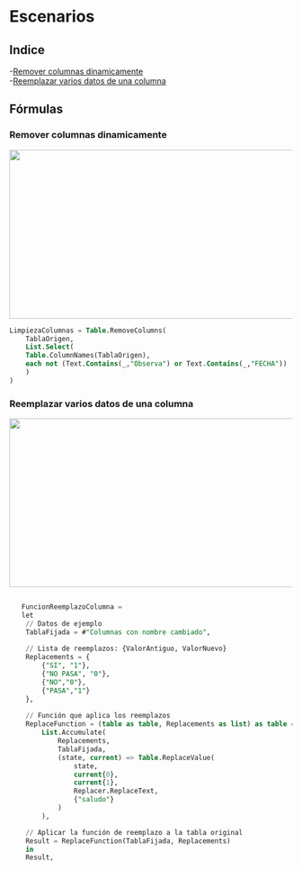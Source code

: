 # Escenarios

## Indice

-[Remover columnas dinamicamente](#remover-columnas-dinamicamente)  
-[Reemplazar varios datos de una columna](#reemplazar-varios-datos-de-una-columna)
## Fórmulas
### Remover columnas dinamicamente
<p align="center">
  <img src="https://github.com/user-attachments/assets/b52a54b2-13ac-4c68-bcf1-28b7b346caa2" width="700" height="300">
</p>

``` sql
LimpiezaColumnas = Table.RemoveColumns(  
    TablaOrigen,  
    List.Select(  
    Table.ColumnNames(TablaOrigen),  
    each not (Text.Contains(_,"Observa") or Text.Contains(_,"FECHA"))  
    )  
)
```

### Reemplazar varios datos de una columna

<p align="center">
  <img src="https://github.com/user-attachments/assets/54e36002-1984-4fab-9ed4-e0375d581dbd" width="700" height="300">
</p>

``` sql

   FuncionReemplazoColumna = 
   let
    // Datos de ejemplo
    TablaFijada = #"Columnas con nombre cambiado",
    
    // Lista de reemplazos: {ValorAntiguo, ValorNuevo}
    Replacements = {
        {"SI", "1"},
        {"NO PASA", "0"},
        {"NO","0"},
        {"PASA","1"}
    },
    
    // Función que aplica los reemplazos
    ReplaceFunction = (table as table, Replacements as list) as table =>
        List.Accumulate(
            Replacements,
            TablaFijada,
            (state, current) => Table.ReplaceValue(
                state,
                current{0},
                current{1},
                Replacer.ReplaceText,
                {"saludo"}
            )
        ),

    // Aplicar la función de reemplazo a la tabla original
    Result = ReplaceFunction(TablaFijada, Replacements)
    in
    Result,
```
